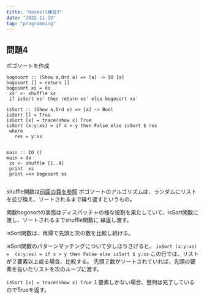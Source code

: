 ```yaml
---
title: "Haskell練習3"
date: "2022-11-19"
tag: "programming"
---
```

 ## 問題4
 ボゴソートを作成
 
 ```
bogosort :: (Show a,Ord a) => [a] -> IO [a]
bogosort [] = return []
bogosort xs = do
  xs' <- shuffle xs
  if isSort xs' then return xs' else bogosort xs' 

isSort :: (Show a,Ord a) => [a] -> Bool
isSort [] = True
isSort [x] = trace(show x) True
isSort (x:y:xs) = if x > y then False else isSort $ res
  where
    res = y:xs
    

main :: IO ()
main = do
  xs <- shuffle [1..9]
  print  xs
  print =<< bogosort xs
   
   ```
   shuffle関数は[前回の頁を参照](https://p0ngch4ng.github.io/posts/haskell1114)
   ボゴソートのアルゴリズムは、ランダムにリストを並び換え、ソートされるまで繰り返すというもの。
   
   関数bogosortの実態はディスパッチャの様な役割を果たしていて、isSort関数に渡し、ソートされるまでshuffle関数に
   繰返し渡す。
   
   isSort関数は、再帰で先頭と次の数を比較し続ける。
   
   isSort関数のパターンマッチングについて少しほりさげると、
   ``` isSort (x:y:xs) =  (x:y:xs) = if x > y then False else isSort $ y:xs ```
   この行では、リストが２要素以上或る場合、比較する。
   先頭２数がソートされていれば、先頭の要素を抜いたリストを次のループに渡す。
   
   ``` isSort [x] = trace(show x) True ```
   １要素しかない場合、整列は完了しているのでTrueを返す。
   
   

